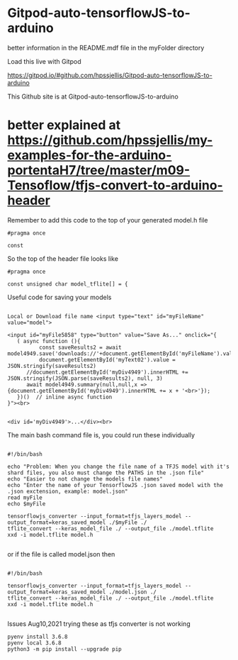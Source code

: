 # Gitpod-auto-tensorflowJS-to-arduino

better information in the README.mdf file in the myFolder directory


Load this live with Gitpod

https://gitpod.io/#github.com/hpssjellis/Gitpod-auto-tensorflowJS-to-arduino

This Github site is at Gitpod-auto-tensorflowJS-to-arduino


# better explained at https://github.com/hpssjellis/my-examples-for-the-arduino-portentaH7/tree/master/m09-Tensoflow/tfjs-convert-to-arduino-header



Remember to add this code to the top of your generated model.h file

```
#pragma once

const 

```

So the top of the header file looks like

```
#pragma once

const unsigned char model_tflite[] = {
```



Useful code for saving your models

```

Local or Download file name <input type="text" id="myFileName" value="model"> 

<input id="myFile5858" type="button" value="Save As..." onclick="{	
   ( async function (){									    
          const saveResults2 = await model4949.save('downloads://'+document.getElementById('myFileName').value);							    
          document.getElementById('myText02').value = JSON.stringify(saveResults2)									
	  //document.getElementById('myDiv4949').innerHTML += JSON.stringify(JSON.parse(saveResults2), null, 3)  
	  await model4949.summary(null,null,x => {document.getElementById('myDiv4949').innerHTML += x + '<br>'});
   })()  // inline async function								     
}"><br>	


<div id='myDiv4949'>...</div><br>

```



The main bash command file is, you could run these individually
```
  
#!/bin/bash

echo "Problem: When you change the file name of a TFJS model with it's shard files, you also must change the PATHS in the .json file"
echo "Easier to not change the models file names"
echo "Enter the name of your TensorflowJS .json saved model with the .json exctension, example: model.json"
read myFile
echo $myFile

tensorflowjs_converter --input_format=tfjs_layers_model --output_format=keras_saved_model ./$myFile ./
tflite_convert --keras_model_file ./ --output_file ./model.tflite
xxd -i model.tflite model.h


```
or if the file is called model.json then 


```
  
#!/bin/bash

tensorflowjs_converter --input_format=tfjs_layers_model --output_format=keras_saved_model ./model.json ./
tflite_convert --keras_model_file ./ --output_file ./model.tflite
xxd -i model.tflite model.h


```



Issues Aug10,2021   trying these as tfjs converter is not working
```
pyenv install 3.6.8
pyenv local 3.6.8
python3 -m pip install --upgrade pip 

```

